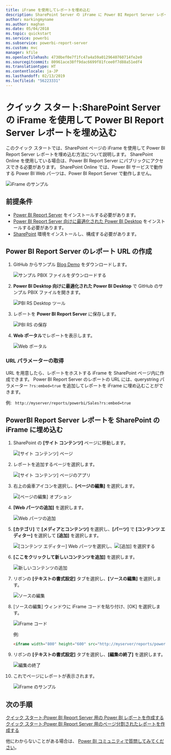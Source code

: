 ```yaml
---
title: iFrame を使用してレポートを埋め込む
description: SharePoint Server の iFrame に Power BI Report Server レポートを埋め込む
author: markingmyname
ms.author: maghan
ms.date: 05/04/2018
ms.topic: quickstart
ms.service: powerbi
ms.subservice: powerbi-report-server
ms.custom: mvc
manager: kfile
ms.openlocfilehash: 4730bef0e7f1fc47a4a59a0129640760714fe2e0
ms.sourcegitcommit: 80961ace38ff9dac6699f81fcee0f7d88a51edf4
ms.translationtype: HT
ms.contentlocale: ja-JP
ms.lasthandoff: 02/13/2019
ms.locfileid: "56223331"
---
```

# <a name="quickstart-embed-a-power-bi-report-server-report-using-an-iframe-in-sharepoint-server"></a>クイック スタート:SharePoint Server の iFrame を使用して Power BI Report Server レポートを埋め込む

このクイック スタートでは、SharePoint ページの iFrame を使用して Power BI Report Server レポートを埋め込む方法について説明します。 SharePoint Online を使用している場合は、Power BI Report Server にパブリックにアクセスできる必要があります。 SharePoint Online では、Power BI サービスで動作する Power BI Web パーツは、Power BI Report Server で動作しません。 

![iFrame のサンプル](media/quickstart-embed/quickstart_embed_01.png)
## <a name="prerequisites"></a>前提条件
* [Power BI Report Server](https://powerbi.microsoft.com/report-server/) をインストールする必要があります。
* [Power BI Report Server 向けに最適化された Power BI Desktop](install-powerbi-desktop.md) をインストールする必要があります。
* [SharePoint](https://docs.microsoft.com/sharepoint/install/install) 環境をインストールし、構成する必要があります。

## <a name="creating-the-power-bi-report-server-report-url"></a>Power BI Report Server のレポート URL の作成

1. GitHub からサンプル [Blog Demo](https://github.com/Microsoft/powerbi-desktop-samples) をダウンロードします。

    ![サンプル PBIX ファイルをダウンロードする](media/quickstart-embed/quickstart_embed_14.png)

2. **Power BI Desktop 向けに最適化された Power BI Desktop** で GitHub のサンプル PBIX ファイルを開きます。

    ![PBI RS Desktop ツール](media/quickstart-embed/quickstart_embed_02.png)

3. レポートを **Power BI Report Server** に保存します。 

    ![PBI RS の保存](media/quickstart-embed/quickstart_embed_03.png)

4. **Web ポータル**でレポートを表示します。

    ![Web ポータル](media/quickstart-embed/quickstart_embed_04.png)

### <a name="capturing-the-url-parameter"></a>URL パラメーターの取得

URL を用意したら、レポートをホストする iFrame を SharePoint ページ内に作成できます。 Power BI Report Server のレポートの URL には、querystring パラメーター `?rs:embed=true` を追加してレポートを iFrame に埋め込むことができます。 

   例:
    ``` 
    http://myserver/reports/powerbi/Sales?rs:embed=true
    ```
## <a name="embedding-a-power-bi-report-server-report-in-a-sharepoint-iframe"></a>PowerBI Report Server レポートを SharePoint の iFrame に埋め込む

1. SharePoint の **[サイト コンテンツ]** ページに移動します。

    ![[サイト コンテンツ] ページ](media/quickstart-embed/quickstart_embed_05.png)

2. レポートを追加するページを選択します。

    ![[サイト コンテンツ] ページのアプリ](media/quickstart-embed/quickstart_embed_06.png)

3. 右上の歯車アイコンを選択し、**[ページの編集]** を選択します。

    ![[ページの編集] オプション](media/quickstart-embed/quickstart_embed_07.png)

4. **[Web パーツの追加]** を選択します。

    ![Web パーツの追加](media/quickstart-embed/quickstart_embed_08.png)

5. **[カテゴリ]** で **[メディアとコンテンツ]** を選択し、**[パーツ]** で **[コンテンツ エディター]** を選択して **[追加]** を選択します。

    ![[コンテンツ エディター] Web パーツを選択し](media/quickstart-embed/quickstart_embed_09.png)、![[追加] を選択する](media/quickstart-embed/quickstart_embed_091.png)

6. **[ここをクリックして新しいコンテンツを追加]** を選択します。

    ![新しいコンテンツの追加](media/quickstart-embed/quickstart_embed_10.png)

7. リボンの **[テキストの書式設定]** タブを選択し、**[ソースの編集]** を選択します。

     ![ソースの編集](media/quickstart-embed/quickstart_embed_11.png)

8. [ソースの編集] ウィンドウに iFrame コードを貼り付け、[OK] を選択します。

    ![iFrame コード](media/quickstart-embed/quickstart_embed_12.png)

     例:
     ```html
     <iframe width="800" height="600" src="http://myserver/reports/powerbi/Sales?rs:embed=true" frameborder="0" allowFullScreen="true"></iframe>
     ```

9. リボンの **[テキストの書式設定]** タブを選択し、**[編集の終了]** を選択します。

    ![編集の終了](media/quickstart-embed/quickstart_embed_13.png)

10. これでページにレポートが表示されます。

    ![iFrame のサンプル](media/quickstart-embed/quickstart_embed_01.png)

## <a name="next-steps"></a>次の手順

[クイック スタート:Power BI Report Server 用の Power BI レポートを作成する](quickstart-create-powerbi-report.md)  
[クイック スタート:Power BI Report Server 用のページ分割されたレポートを作成する](quickstart-create-paginated-report.md)  

他にわからないことがある場合は、 [Power BI コミュニティで質問してみてください](https://community.powerbi.com/)。 